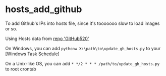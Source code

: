 # hosts_add_github

To add Github's IPs into hosts file, since it's tooooooo slow to load images or so.

Using Hosts data from [repo 'GitHub520'](https://github.com/521xueweihan/GitHub520)

On Windows, you can add `pythonw X:\path\to\update_gh_hosts.py` to your [Windows Task Schedule]

On a Unix-like OS, you can add `* */2 * * * /path/to/update_gh_hosts.py` to root crontab
